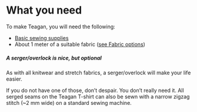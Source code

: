 # What you need
To make Teagan, you will need the following:
- [Basic sewing supplies](https://freesewing.org/docs/sewing/basic-sewing-supplies)
- About 1 meter of a suitable fabric ([see Fabric options](https://freesewing.org/docs/patterns/teagan/fabric))

<!--- This link isn't a thing yet, but it follows the site nomenclature, so it should work when everything's up? --->

<Note>

##### A serger/overlock is nice, but optional
<p>As with all knitwear and stretch fabrics, a serger/overlock will make your life easier.</p>
<p>If you do not have one of those, don’t despair. You don’t really need it. All serged seams on the Teagan T-shirt can also be sewn with a narrow zigzag stitch (~2 mm wide) on a standard sewing machine.</p>

</Note>
